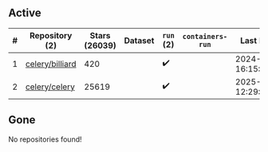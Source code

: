 ## Active
| # | Repository (2) | Stars (26039) | Dataset | `run` (2) | `containers-run` | Last Modified |
| --- | --- | --- | --- | --- | --- | --- |
| 1 | [celery/billiard](https://github.com/celery/billiard) | 420 |  | :heavy_check_mark: |  | 2024-11-28 16:15:04+00:00 |
| 2 | [celery/celery](https://github.com/celery/celery) | 25619 |  | :heavy_check_mark: |  | 2025-02-21 12:29:44+00:00 |

## Gone
No repositories found!
